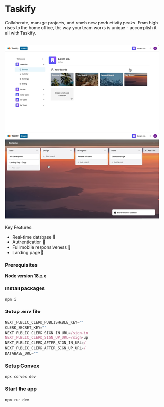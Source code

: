 # Taskify

<p>Collaborate, manage projects, and reach new productivity peaks. From high rises to the home office, the way your team works is unique - accomplish it all with Taskify.</p>
<br/>
<img src="public/Screenshot (117).png"/>
<img src="public/Screenshot (137).png"/>

Key Features:

- Real-time database  🔗 
- Authentication 🔐 
- Full mobile responsiveness 📱
- Landing page 🛬


### Prerequisites

**Node version 18.x.x**

### Install packages

```shell
npm i
```

### Setup .env file


```js
NEXT_PUBLIC_CLERK_PUBLISHABLE_KEY=""
CLERK_SECRET_KEY=""
NEXT_PUBLIC_CLERK_SIGN_IN_URL=/sign-in
NEXT_PUBLIC_CLERK_SIGN_UP_URL=/sign-up
NEXT_PUBLIC_CLERK_AFTER_SIGN_IN_URL=/
NEXT_PUBLIC_CLERK_AFTER_SIGN_UP_URL=/
DATABASE_URL=""
```

### Setup Convex

```shell
npx convex dev

```

### Start the app

```shell
npm run dev
```
